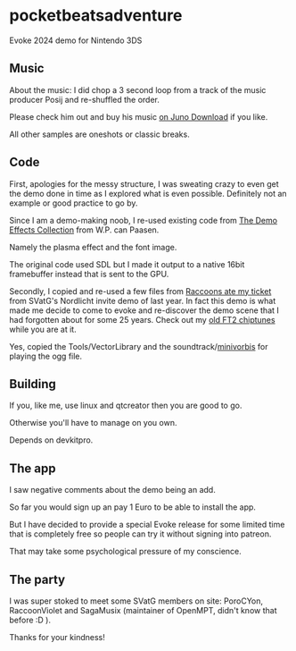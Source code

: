 # pocketbeatsadventure
Evoke 2024 demo for Nintendo 3DS

## Music
About the music: I did chop a 3 second loop from a track of the music producer Posij and re-shuffled the order.

Please check him out and buy his music [on Juno Download](https://www.junodownload.com/search/?facet%5Bmirror_artist_facetm%5D%5B%5D=posij) if you like.

All other samples are oneshots or classic breaks.

## Code

First, apologies for the messy structure, I was sweating crazy to even get the demo done in time as I explored what is even possible. Definitely not an example or good practice to go by. 

Since I am a demo-making noob, I re-used existing code from [The Demo Effects Collection](https://demo-effects.sourceforge.net/) from W.P. can Paasen.

Namely the plasma effect and the font image.

The original code used SDL but I made it output to a native 16bit framebuffer instead that is sent to the GPU.

Secondly, I copied and re-used a few files from [Raccoons ate my ticket](https://github.com/SVatG/RaccoonsAteMyTicket) from SVatG's Nordlicht invite demo of last year. In fact this demo is what made me decide to come to evoke and re-discover the demo scene that I had forgotten about for some 25 years. Check out my [old FT2 chiptunes](https://www.youtube.com/watch?v=vPHiHTr8zWc&t=994s) while you are at it.

Yes, copied the Tools/VectorLibrary and the soundtrack/[minivorbis](https://github.com/edubart/minivorbis) for playing the ogg file.

## Building

If you, like me, use linux and qtcreator then you are good to go.

Otherwise you'll have to manage on you own.

Depends on devkitpro.

## The app

I saw negative comments about the demo being an add. 

So far you would sign up an pay 1 Euro to be able to install the app.

But I have decided to provide a special Evoke release for some limited time that is completely free so people can try it without signing into patreon.

That may take some psychological pressure of my conscience.


## The party

I was super stoked to meet some SVatG members on site: PoroCYon, RaccoonViolet and SagaMusix (maintainer of OpenMPT, didn't know that before :D ).

Thanks for your kindness!
